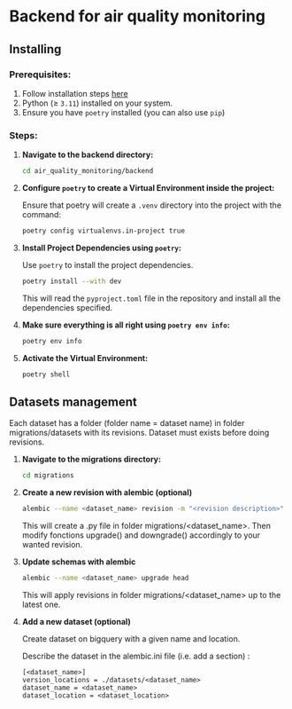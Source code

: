 # Backend for air quality monitoring

## Installing

### Prerequisites:

1. Follow installation steps [here](../README.md)
2. Python (≥ `3.11`) installed on your system.
3. Ensure you have `poetry` installed (you can also use `pip`)

### Steps:

1. **Navigate to the backend directory:**

   ```bash
   cd air_quality_monitoring/backend
   ```

2. **Configure `poetry` to create a Virtual Environment inside the project:**

   Ensure that poetry will create a `.venv` directory into the project with the command:

   ```bash
   poetry config virtualenvs.in-project true
   ```

3. **Install Project Dependencies using `poetry`:**

   Use `poetry` to install the project dependencies.

   ```bash
   poetry install --with dev
   ```

   This will read the `pyproject.toml` file in the repository and install all the dependencies specified.

4. **Make sure everything is all right using `poetry env info`:**

   ```bash
   poetry env info
   ```

5. **Activate the Virtual Environment:**

   ```bash
   poetry shell
   ```

## Datasets management

Each dataset has a folder (folder name = dataset name) in folder migrations/datasets with its revisions. Dataset must exists before doing revisions. 

1. **Navigate to the migrations directory:**

   ```bash
   cd migrations
   ```

2. **Create a new revision with alembic (optional)**

   ```bash
   alembic --name <dataset_name> revision -m "<revision description>"
   ```

   This will create a .py file in folder migrations/<dataset_name>.
   Then modify fonctions upgrade() and downgrade() accordingly to your wanted revision.
   
3. **Update schemas with alembic**

   ```bash
   alembic --name <dataset_name> upgrade head
   ```

   This will apply revisions in folder migrations/<dataset_name> up to the latest one.

4. **Add a new dataset (optional)**

   Create dataset on bigquery with a given name and location.

   Describe the dataset in the alembic.ini file (i.e. add a section) :

   ```
   [<dataset_name>]
   version_locations = ./datasets/<dataset_name>
   dataset_name = <dataset_name>
   dataset_location = <dataset_location>
   ```
